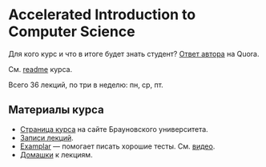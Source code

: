 # Accelerated Introduction to Computer Science
Для кого курс и что в итоге будет знать студент? [Ответ автора](https://qr.ae/TWvxVk) на Quora.

См. [readme](https://cs.brown.edu/courses/cs019/2018/README.html) курса.

Всего 36 лекций, по три в неделю: пн, ср, пт.

## Материалы курса
- [Страница курса](https://cs.brown.edu/courses/cs019/2018/index.html) на сайте Брауновского университета.
- [Записи лекций](https://brown.hosted.panopto.com/Panopto/Pages/Sessions/List.aspx#folderID=%222559ad35-3fff-4ef1-a2ac-a951011eb91e%22&view=2&maxResults=250).
- [Examplar](http://examplar.cs.brown.edu) — помогает писать хорошие тесты. См. [видео](https://youtu.be/ofpwTbvG7MA).
- [Домашки](https://cs.brown.edu/courses/cs019/2018/assignments.html) к лекциям.
